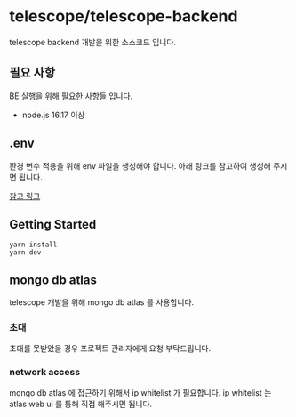 # telescope/telescope-backend
telescope backend 개발을 위한 소스코드 입니다.

## 필요 사항

BE 실행을 위해 필요한 사항들 입니다.

* node.js 16.17 이상

## .env

환경 변수 적용을 위해 env 파일을 생성해야 합니다.
아래 링크를 참고하여 생성해 주시면 됩니다.

[참고 링크](https://beyond-imagination.jetbrains.space/p/telescope/documents/%EA%B5%AC%ED%98%84-%EB%AC%B8%EC%84%9C/a/env-%ED%8C%8C%EC%9D%BC)

## Getting Started

```shell
yarn install
yarn dev
```

## mongo db atlas
telescope 개발을 위해 mongo db atlas 를 사용합니다.

### 초대
초대를 못받았을 경우 프로젝트 관리자에게 요청 부탁드립니다.

### network access
mongo db atlas 에 접근하기 위해서 ip whitelist 가 필요합니다.
ip whitelist 는 atlas web ui 를 통해 직접 해주시면 됩니다.
